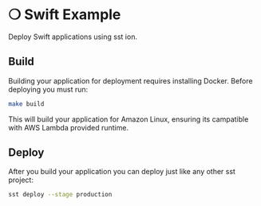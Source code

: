 # ❍ Swift Example

Deploy Swift applications using sst ion.

## Build

Building your application for deployment requires installing Docker. Before deploying you must run:

```sh
make build
```

This will build your application for Amazon Linux, ensuring its campatible with AWS Lambda provided runtime.

## Deploy

After you build your application you can deploy just like any other sst project:

```sh
sst deploy --stage production
```
